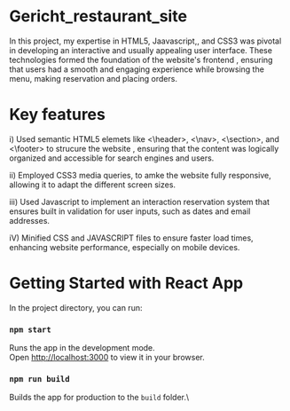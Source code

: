 # Gericht_restaurant_site
In this project, my expertise in HTML5, Jaavascript,, and CSS3 was pivotal in developing an interactive and usually appealing user interface. These  technologies formed the foundation of the website's frontend , ensuring that users had a smooth and engaging experience while browsing the menu, making reservation and placing orders.

# Key features

i) Used semantic HTML5 elemets like <\header>, <\nav>, <\section>, and <\footer> to strucure the website , ensuring that the content was logically organized and accessible for search engines and users.

ii) Employed CSS3 media queries, to amke the website fully responsive, allowing it to adapt the different screen sizes.

iii) Used Javascript to implement an interaction reservation system that ensures built in validation for user inputs, such as dates and email addresses.

iV) Minified CSS and JAVASCRIPT files to ensure faster load times, enhancing website performance, especially on mobile devices.

# Getting Started with React App


In the project directory, you can run:

### `npm start`

Runs the app in the development mode.\
Open [http://localhost:3000](http://localhost:3000) to view it in your browser.


### `npm run build`

Builds the app for production to the `build` folder.\

